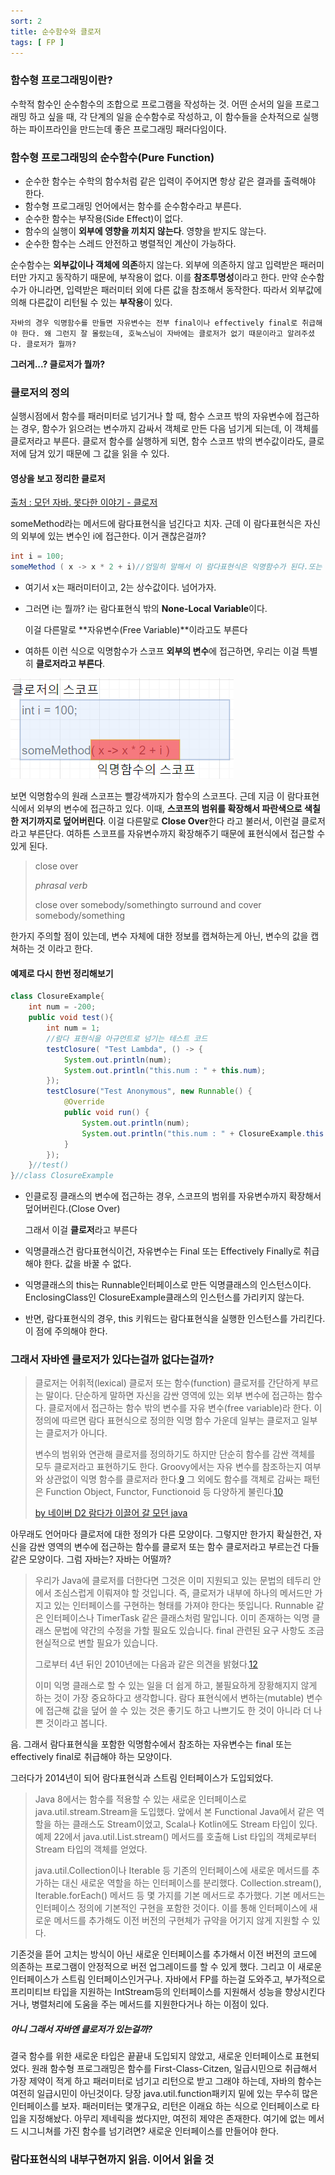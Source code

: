 ```yaml
---
sort: 2
title: 순수함수와 클로저
tags: [ FP ]
---
```


### 함수형 프로그래밍이란?

수학적 함수인 순수함수의 조합으로 프로그램을 작성하는 것. 어떤 순서의 일을 프로그래밍 하고 싶을 때, 각 단계의 일을 순수함수로 작성하고, 이 함수들을 순차적으로 실행하는 파이프라인을 만드는데 좋은 프로그래밍 패러다임이다.

### 함수형 프로그래밍의 순수함수(Pure Function)

* 순수한  함수는 수학의 함수처럼 같은 입력이 주어지면 항상 같은 결과를 출력해야 한다. 
* 함수형 프로그래밍 언어에서는 함수를 순수함수라고 부른다.
* 순수한 함수는 부작용(Side Effect)이 없다.
* 함수의 실행이 **외부에 영향을 끼치지 않는다**. 영향을 받지도 않는다.
* 순수한 함수는 스레드 안전하고 병렬적인 계산이 가능하다. 

순수함수는 **외부값이나 객체에 의존**하지 않는다. 외부에 의존하지 않고 입력받은 패러미터만 가지고 동작하기 때문에, 부작용이 없다. 이를 **참조투명성**이라고 한다. 만약 순수함수가 아니라면, 입력받은 패러미터 외에 다른 값을 참조해서 동작한다. 따라서 외부값에 의해 다른값이 리턴될 수 있는 **부작용**이 있다.

```note
자바의 경우 익명함수를 만들면 자유변수는 전부 final이나 effectively final로 취급해야 한다. 왜 그런지 잘 몰랐는데, 호눅스님이 자바에는 클로저가 없기 때문이라고 알려주셨다. 클로저가 뭘까?
```

**그러게...? 클로저가 뭘까?**

### 클로저의 정의

실행시점에서 함수를 패러미터로 넘기거나 할 때, 함수 스코프 밖의 자유변수에 접근하는 경우, 함수가 읽으려는 변수까지 감싸서 객체로 만든 다음 넘기게 되는데, 이 객체를 클로저라고  부른다. 클로저 함수를 실행하게 되면, 함수 스코프 밖의 변수값이라도, 클로저에 담겨 있기 때문에 그 값을 읽을 수 있다.

#### 영상을 보고 정리한 클로저

[출처 : 모던 자바. 못다한 이야기 - 클로저](https://www.youtube.com/watch?v=pjtk7vvryio&feature=youtu.be)

someMethod라는 메서드에 람다표현식을 넘긴다고 치자. 근데 이 람다표현식은 자신의 외부에 있는 변수인 i에 접근한다. 이거 괜찮은걸까?

```java
int i = 100;
someMethod ( x -> x * 2 + i)//엄밀히 말해서 이 람다표현식은 익명함수가 된다.또는 익명 메서드.
```

* 여기서 x는 패러미터이고, 2는 상수값이다. 넘어가자.

* 그러면 i는 뭘까? i는 람다표현식 밖의 **None-Local Variable**이다.

  이걸 다른말로 **자유변수(Free Variable)**이라고도 부른다

* 여하튼 이런 식으로 익명함수가 스코프 **외부의 변수**에 접근하면, 우리는 이걸 특별히 **클로저라고 부른다**.

![image-20210118160300843](../../TIL/image-20210118160300843.png) 

보면 익명함수의 원래 스코프는 빨강색까지가 함수의 스코프다. 근데 지금 이 람다표현식에서 외부의 변수에 접근하고 있다. 이때, **스코프의 범위를 확장해서 파란색으로 색칠한 저기까지로 덮어버린다**. 이걸 다른말로  **Close Over**한다 라고 불러서, 이런걸 클로저라고 부른단다. 여하튼 스코프를 자유변수까지 확장해주기 때문에 표현식에서 접근할 수 있게 된다.

  > close over
  >
  > *phrasal verb*
  >
  > close over somebody/somethingto surround and cover somebody/something

한가지 주의할 점이 있는데, 변수 자체에 대한 정보를 캡쳐하는게 아닌, 변수의 값을 캡쳐하는 것 이라고 한다.

#### 예제로 다시 한번 정리해보기

```java
class ClosureExample{
    int num = -200;
    public void test(){
        int num = 1;
        //람다 표현식을 아규먼트로 넘기는 테스트 코드
        testClosure( "Test Lambda", () -> {
            System.out.println(num);
            System.out.println("this.num : " + this.num);
        });
        testClosure("Test Anonymous", new Runnable() {
            @Override
            public void run() {
                System.out.println(num);
                System.out.println("this.num : " + ClosureExample.this.num);
            }
        });
    }//test()
}//class ClosureExample
```

* 인클로징 클래스의 변수에 접근하는 경우, 스코프의 범위를 자유변수까지 확장해서 덮어버린다.(Close Over)

  그래서 이걸 **클로저**라고  부른다

* 익명클래스건 람다표현식이건, 자유변수는 Final 또는 Effectively Finally로 취급해야 한다. 값을 바꿀 수 없다.

* 익명클래스의 this는 Runnable인터페이스로 만든 익명클래스의 인스턴스이다. EnclosingClass인 ClosureExample클래스의 인스턴스를 가리키지 않는다.

* 반면, 람다표현식의 경우, this 키워드는 람다표현식을 실행한 인스턴스를 가리킨다. 이 점에 주의해야 한다.

### 그래서 자바엔 클로저가 있다는걸까 없다는걸까?

> 클로저는 어휘적(lexical) 클로저 또는 함수(function) 클로저를 간단하게 부르는 말이다. 단순하게 말하면 자신을 감싼 영역에 있는 외부 변수에 접근하는 함수다. 클로저에서 접근하는 함수 밖의 변수를 자유 변수(free variable)라 한다. 이 정의에 따르면 람다 표현식으로 정의한 익명 함수 가운데 일부는 클로저고 일부는 클로저가 아니다.
>
> 변수의 범위와 연관해 클로저를 정의하기도 하지만 단순히 함수를 감싼 객체를 모두 클로저라고 표현하기도 한다. Groovy에서는 자유 변수를 참조하는지 여부와 상관없이 익명 함수를 클로저라 한다.[9](https://d2.naver.com/helloworld/4911107#fn:9) 그 외에도 함수를 객체로 감싸는 패턴은 Function Object, Functor, Functionoid 등 다양하게 불린다.[10](https://d2.naver.com/helloworld/4911107#fn:10)
>
> [by 네이버 D2 람다가 이끌어 갈 모던 java](https://d2.naver.com/helloworld/4911107)

아무래도 언어마다 클로저에 대한 정의가 다른 모양이다. 그렇지만 한가지 확실한건, 자신을 감싼 영역의 변수에 접근하는 함수를 클로저 또는 함수 클로저라고 부르는건 다들 같은 모양이다. 그럼 자바는? 자바는 어떨까?

> 우리가 Java에 클로저를 더한다면 그것은 이미 지원되고 있는 문법의 테두리 안에서 조심스럽게 이뤄져야 할 것입니다. 즉, 클로저가 내부에 하나의 메서드만 가지고 있는 인터페이스를 구현하는 형태를 가져야 한다는 뜻입니다. Runnable 같은 인터페이스나 TimerTask 같은 클래스처럼 말입니다. 이미 존재하는 익명 클래스 문법에 약간의 수정을 가할 필요도 있습니다. final 관련된 요구 사항도 조금 현실적으로 변할 필요가 있습니다.
>
> 그로부터 4년 뒤인 2010년에는 다음과 같은 의견을 밝혔다.[12](https://d2.naver.com/helloworld/4911107#fn:12)
>
> 이미 익명 클래스로 할 수 있는 일을 더 쉽게 하고, 불필요하게 장황해지지 않게 하는 것이 가장 중요하다고 생각합니다. 람다 표현식에서 변하는(mutable) 변수에 접근해 값을 덮어 쓸 수 있는 것은 좋기도 하고 나쁘기도 한 것이 아니라 더 나쁜 것이라고 봅니다.

음. 그래서 람다표현식을 포함한 익명함수에서 참조하는 자유변수는 final 또는 effectively final로 취급해야 하는 모양이다. 

그러다가 2014년이 되어 람다표현식과 스트림 인터페이스가 도입되었다.

> Java 8에서는 함수를 적용할 수 있는 새로운 인터페이스로 java.util.stream.Stream을 도입했다. 앞에서 본 Functional Java에서 같은 역할을 하는 클래스도 Stream이었고, Scala나 Kotlin에도 Stream 타입이 있다. 예제 22에서 java.util.List.stream() 메서드를 호출해 List 타입의 객체로부터 Stream 타입의 객체를 얻었다.
>
> java.util.Collection이나 Iterable 등 기존의 인터페이스에 새로운 메서드를 추가하는 대신 새로운 역할을 하는 인터페이스를 분리했다. Collection.stream(), Iterable.forEach() 메서드 등 몇 가지를 기본 메서드로 추가했다. 기본 메서드는 인터페이스 정의에 기본적인 구현을 포함한 것이다. 이를 통해 인터페이스에 새로운 메서드를 추가해도 이전 버전의 구현체가 규약을 어기지 않게 지원할 수 있다.

기존것을 뜯어 고치는 방식이 아닌 새로운 인터페이스를 추가해서 이전 버전의 코드에 의존하는 프로그램이 안정적으로 버전 업그레이드를 할 수 있게 했다. 그리고 이 새로운 인터페이스가 스트림 인터페이스인거구나. 자바에서 FP를 하는걸 도와주고, 부가적으로 프리미티브 타입을 지원하는 IntStream등의 인터페이스를 지원해서 성능을 향상시킨다거나, 병렬처리에 도움을 주는 메서드를 지원한다거나 하는 이점이 있다.

##### 아니 그래서 자바엔 클로저가 있는걸까?

결국 함수를 위한 새로운 타입은 끝끝내 도입되지 않았고, 새로운 인터페이스로 표현되었다. 원래 함수형 프로그래밍은 함수를 First-Class-Citzen, 일급시민으로 취급해서 가장 제약이 적게 하고 패러미터로 넘기고 리턴으로 받고 그래야 하는데, 자바의 함수는 여전히 일급시민이 아닌것이다. 당장 java.util.function패키지 밑에 있는 무수히 많은 인터페이스를 보자. 패러미터는 몇개구요, 리턴은 이래요 하는 식으로 인터페이스로 타입을 지정해놨다. 아무리 제네릭을 썼다지만, 여전히 제약은 존재한다. 여기에 없는 메서드 시그니쳐를 가진 함수를 넘기려면? 새로운 인터페이스를 만들어야 한다. 

### 람다표현식의 내부구현까지 읽음. 이어서 읽을 것